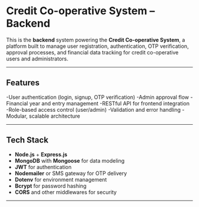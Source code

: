 # Credit Co-operative System – Backend

This is the **backend** system powering the **Credit Co-operative System**, a platform built to manage user registration, authentication, OTP verification, approval processes, and financial data tracking for credit co-operative users and administrators.

---

## Features

-User authentication (login, signup, OTP verification)
-Admin approval flow
-Financial year and entry management
-RESTful API for frontend integration
-Role-based access control (user/admin)
-Validation and error handling
-Modular, scalable architecture

---

## Tech Stack

- **Node.js** + **Express.js**
- **MongoDB** with **Mongoose** for data modeling
- **JWT** for authentication
- **Nodemailer** or SMS gateway for OTP delivery
- **Dotenv** for environment management
- **Bcrypt** for password hashing
- **CORS** and other middlewares for security

---
